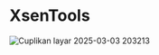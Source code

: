 # XsenTools

![Cuplikan layar 2025-03-03 203213](https://github.com/user-attachments/assets/cad657e4-a522-4833-aef7-4e3f2d47457f)
